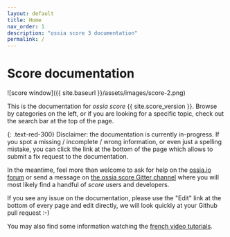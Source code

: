 ```yaml
---
layout: default
title: Home
nav_order: 1
description: "ossia score 3 documentation"
permalink: /
---
```


# Score documentation

![score window]({{ site.baseurl }}/assets/images/score-2.png)

This is the documentation for *ossia score* {{ site.score_version }}. Browse by categories on the left, or if you are looking for a specific topic,
check out the search bar at the top of the page.

{: .text-red-300}
Disclaimer: the documentation is currently in-progress. If you spot a missing / incomplete / wrong information, or even just a spelling mistake, you can click the link at the bottom of the page which allows to submit a fix request to the documentation.


In the meantime, feel more than welcome to ask for help on the [ossia.io forum](https://forum.ossia.io) or send a message on [the ossia score Gitter channel](https://gitter.im/ossia/score) where you will most likely find a handful of *score* users and developers.

If you see any issue on the documentation, please use the "Edit" link at the bottom of every page and edit directly, we will look quickly at your Github pull request :-)

You may also find some information watching the [french video tutorials](https://vimeo.com/ossia).
